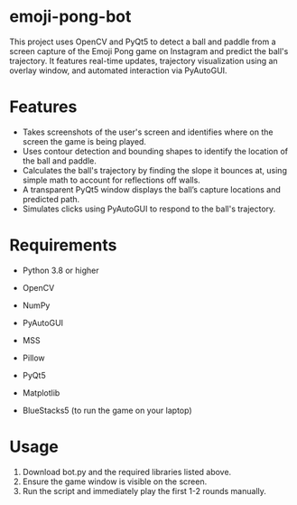 # emoji-pong-bot
This project uses OpenCV and PyQt5 to detect a ball and paddle from a screen capture of the Emoji Pong game on Instagram and predict the ball's trajectory. It features real-time updates, trajectory visualization using an overlay window, and automated interaction via PyAutoGUI.
# Features
-  Takes screenshots of the user's screen and identifies where on the screen the game is being played.
-  Uses contour detection and bounding shapes to identify the location of the ball and paddle.
-  Calculates the ball's trajectory by finding the slope it bounces at, using simple math to account for reflections off walls.
-  A transparent PyQt5 window displays the ball’s capture locations and predicted path.
-  Simulates clicks using PyAutoGUI to respond to the ball's trajectory.
# Requirements
- Python 3.8 or higher
- OpenCV
- NumPy
- PyAutoGUI
- MSS
- Pillow
- PyQt5
- Matplotlib

- BlueStacks5 (to run the game on your laptop)
# Usage
1. Download bot.py and the required libraries listed above.
2. Ensure the game window is visible on the screen.
3. Run the script and immediately play the first 1-2 rounds manually.

